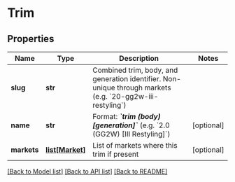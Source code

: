 # Trim

## Properties
Name | Type | Description | Notes
------------ | ------------- | ------------- | -------------
**slug** | **str** | Combined trim, body, and generation identifier. Non-unique through markets (e.g. &#x60;20-gg2w-iii-restyling&#x60;) | 
**name** | **str** | Format: __*&#x60;trim (body) [generation]&#x60;*__ (e.g. &#x60;2.0 (GG2W) [III Restyling]&#x60;) | [optional] 
**markets** | [**list[Market]**](Market.md) | List of markets where this trim if present | [optional] 

[[Back to Model list]](../README.md#documentation-for-models) [[Back to API list]](../README.md#documentation-for-api-endpoints) [[Back to README]](../README.md)


